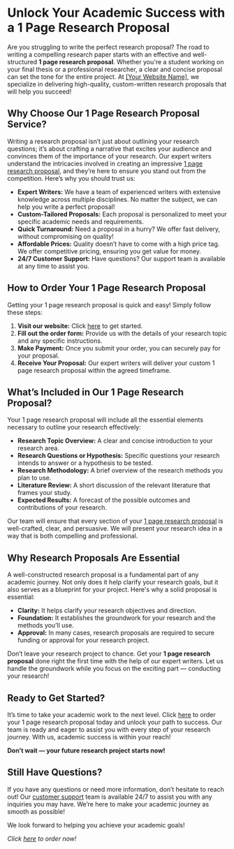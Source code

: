 # Unlock Your Academic Success with a 1 Page Research Proposal

Are you struggling to write the perfect research proposal? The road to writing a compelling research paper starts with an effective and well-structured **1 page research proposal**. Whether you're a student working on your final thesis or a professional researcher, a clear and concise proposal can set the tone for the entire project. At [[Your Website Name]](https://tinyurl.com/topessay?keyword=1+page+research+proposal), we specialize in delivering high-quality, custom-written research proposals that will help you succeed!

## Why Choose Our 1 Page Research Proposal Service?

Writing a research proposal isn’t just about outlining your research questions; it’s about crafting a narrative that excites your audience and convinces them of the importance of your research. Our expert writers understand the intricacies involved in creating an impressive [1 page research proposal](https://tinyurl.com/topessay?keyword=1+page+research+proposal), and they’re here to ensure you stand out from the competition. Here’s why you should trust us:

- **Expert Writers:** We have a team of experienced writers with extensive knowledge across multiple disciplines. No matter the subject, we can help you write a perfect proposal!
- **Custom-Tailored Proposals:** Each proposal is personalized to meet your specific academic needs and requirements.
- **Quick Turnaround:** Need a proposal in a hurry? We offer fast delivery, without compromising on quality!
- **Affordable Prices:** Quality doesn’t have to come with a high price tag. We offer competitive pricing, ensuring you get value for money.
- **24/7 Customer Support:** Have questions? Our support team is available at any time to assist you.

## How to Order Your 1 Page Research Proposal

Getting your 1 page research proposal is quick and easy! Simply follow these steps:

1. **Visit our website:** Click [here](https://tinyurl.com/topessay?keyword=1+page+research+proposal) to get started.
2. **Fill out the order form:** Provide us with the details of your research topic and any specific instructions.
3. **Make Payment:** Once you submit your order, you can securely pay for your proposal.
4. **Receive Your Proposal:** Our expert writers will deliver your custom 1 page research proposal within the agreed timeframe.

## What’s Included in Our 1 Page Research Proposal?

Your 1 page research proposal will include all the essential elements necessary to outline your research effectively:

- **Research Topic Overview:** A clear and concise introduction to your research area.
- **Research Questions or Hypothesis:** Specific questions your research intends to answer or a hypothesis to be tested.
- **Research Methodology:** A brief overview of the research methods you plan to use.
- **Literature Review:** A short discussion of the relevant literature that frames your study.
- **Expected Results:** A forecast of the possible outcomes and contributions of your research.

Our team will ensure that every section of your [1 page research proposal](https://tinyurl.com/topessay?keyword=1+page+research+proposal) is well-crafted, clear, and persuasive. We will present your research idea in a way that is both compelling and professional.

## Why Research Proposals Are Essential

A well-constructed research proposal is a fundamental part of any academic journey. Not only does it help clarify your research goals, but it also serves as a blueprint for your project. Here's why a solid proposal is essential:

- **Clarity:** It helps clarify your research objectives and direction.
- **Foundation:** It establishes the groundwork for your research and the methods you’ll use.
- **Approval:** In many cases, research proposals are required to secure funding or approval for your research project.

Don’t leave your research project to chance. Get your **1 page research proposal** done right the first time with the help of our expert writers. Let us handle the groundwork while you focus on the exciting part — conducting your research!

## Ready to Get Started?

It’s time to take your academic work to the next level. Click [here](https://tinyurl.com/topessay?keyword=1+page+research+proposal) to order your 1 page research proposal today and unlock your path to success. Our team is ready and eager to assist you with every step of your research journey. With us, academic success is within your reach!

**Don’t wait — your future research project starts now!**

## Still Have Questions?

If you have any questions or need more information, don’t hesitate to reach out! Our [customer support](https://tinyurl.com/topessay?keyword=1+page+research+proposal) team is available 24/7 to assist you with any inquiries you may have. We’re here to make your academic journey as smooth as possible!

We look forward to helping you achieve your academic goals!

_Click [here](https://tinyurl.com/topessay?keyword=1+page+research+proposal) to order now!_
